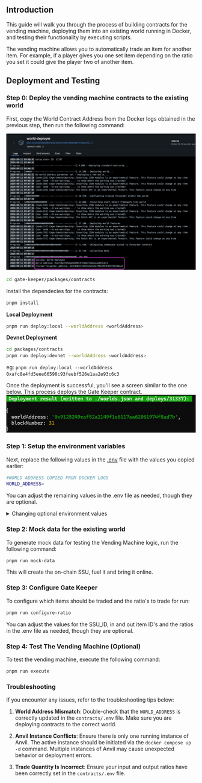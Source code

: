 ## Introduction
This guide will walk you through the process of building contracts for the vending machine, deploying them into an existing world running in Docker, and testing their functionality by executing scripts.

The vending machine allows you to automatically trade an item for another item. For example, if a player gives you one set item depending on the ratio you set it could give the player two of another item.

## Deployment and Testing
### Step 0: Deploy the vending machine contracts to the existing world 
First, copy the World Contract Address from the Docker logs obtained in the previous step, then run the following command:

![alt text](../docker_deployment.png)

```bash
cd gate-keeper/packages/contracts
```

Install the dependecies for the contracts:
```bash
pnpm install
```

**Local Deployment**
```bash
pnpm run deploy:local --worldAddress <worldAddress> 
```

**Devnet Deployment**
```bash
cd packages/contracts
pnpm run deploy:devnet --worldAddress <worldAddress> 
```


eg: `pnpm run deploy:local --worldAddress 0xafc8e4fd5eee66590c93feebf526e1aa2e93c6c3`

Once the deployment is successful, you'll see a screen similar to the one below. This process deploys the Gate Keeper contract.
![alt text](./readme-imgs/deployment.png)


### Step 1: Setup the environment variables 
Next, replace the following values in the [.env](./packages/contracts/.env) file with the values you copied earlier:

```bash
#WORLD ADDRESS COPIED FROM DOCKER LOGS
WORLD_ADDRESS=
```

You can adjust the remaining values in the .env file as needed, though they are optional.

<details markdown="block">
<summary>Changing optional environment values</summary>
```
pnpm run mock-data
```

</details>


### Step 2: Mock data for the existing world 
To generate mock data for testing the Vending Machine logic, run the following command:

```bash
pnpm run mock-data
```
This will create the on-chain SSU, fuel it and bring it online.

### Step 3: Configure Gate Keeper 
To configure which items should be traded and the ratio's to trade for run:

```bash
pnpm run configure-ratio
```

You can adjust the values for the SSU_ID, in and out item ID's and the ratios in the .env file as needed, though they are optional.

### Step 4: Test The Vending Machine (Optional)
To test the vending machine, execute the following command:

```bash
pnpm run execute
```

### Troubleshooting

If you encounter any issues, refer to the troubleshooting tips below:

1. **World Address Mismatch**: Double-check that the `WORLD_ADDRESS` is correctly updated in the `contracts/.env` file. Make sure you are deploying contracts to the correct world.
   
2. **Anvil Instance Conflicts**: Ensure there is only one running instance of Anvil. The active instance should be initiated via the `docker compose up -d` command. Multiple instances of Anvil may cause unexpected behavior or deployment errors.

3. **Trade Quantity Is Incorrect**: Ensure your input and output ratios have been correctly set in the `contracts/.env` file.  